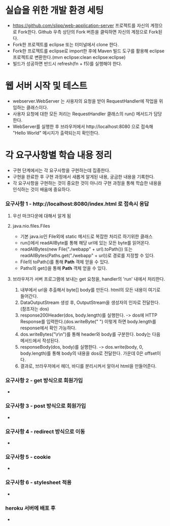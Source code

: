 # 실습을 위한 개발 환경 세팅
* https://github.com/slipp/web-application-server 프로젝트를 자신의 계정으로 Fork한다. Github 우측 상단의 Fork 버튼을 클릭하면 자신의 계정으로 Fork된다.
* Fork한 프로젝트를 eclipse 또는 터미널에서 clone 한다.
* Fork한 프로젝트를 eclipse로 import한 후에 Maven 빌드 도구를 활용해 eclipse 프로젝트로 변환한다.(mvn eclipse:clean eclipse:eclipse)
* 빌드가 성공하면 반드시 refresh(fn + f5)를 실행해야 한다.

# 웹 서버 시작 및 테스트
* webserver.WebServer 는 사용자의 요청을 받아 RequestHandler에 작업을 위임하는 클래스이다.
* 사용자 요청에 대한 모든 처리는 RequestHandler 클래스의 run() 메서드가 담당한다.
* WebServer를 실행한 후 브라우저에서 http://localhost:8080 으로 접속해 "Hello World" 메시지가 출력되는지 확인한다.

# 각 요구사항별 학습 내용 정리
* 구현 단계에서는 각 요구사항을 구현하는데 집중한다. 
* 구현을 완료한 후 구현 과정에서 새롭게 알게된 내용, 궁금한 내용을 기록한다.
* 각 요구사항을 구현하는 것이 중요한 것이 아니라 구현 과정을 통해 학습한 내용을 인식하는 것이 배움에 중요하다. 

### 요구사항 1 - http://localhost:8080/index.html 로 접속시 응답
1. 우선 마크다운에 대해서 알게 됨
2. java.nio.files.Files
   * 기본 java.io인 File외에 static 메서드로 복잡한 처리르 하기위한 클래스
   * run()에서 readAllByte를 통해 해당 url에 있는 모든 byte를 읽어온다.
   * readAllBytes(new File("./webapp" + url).toPath()) 또는 readAllBytes(Paths.get("./webapp" + url))로 경로를 지정할 수 있다.
   * File의 toPath()를 통해 **Path** 객체 얻을 수 있다.
   * Paths의 get()을 통해 **Path** 객체 얻을 수 있다.

3. 브라우저가 서버 프로그램에 보내는 get 요청을, handler의 'run' 내에서 처리한다. 
   1. 내부에서 url을 추출해서 byte[] body를 만든다. html의 모든 내용이 여기로 들어간다.
   2. DataOutputStream 생성 후, OutputStream을 생성자의 인자로 전달한다.(참조자는 dos)
   3. response200Header(dos, body.length)를 실행한다. -> dos에 HTTP Response를 입력한다.(dos.writeByte(" ") 이렇게 하면 body.length를 response에서 확인 가능하다.
   4. dos.writeBytes("\r\n")를 통해 header와 body를 구분한다. body는 다음 메서드에서 작성된다.
   5. responseBody(dos, body)를 실행한다. -> dos.write(body, 0, body.length)를 통해 body의 내용을 dos로 전달한다. 가운데 0은 offset이다.
   6. 결과로, 브라우저에서 헤더, 바디를 분리시켜서 알아서 html을 만들어준다.

### 요구사항 2 - get 방식으로 회원가입
* 

### 요구사항 3 - post 방식으로 회원가입
* 

### 요구사항 4 - redirect 방식으로 이동
* 

### 요구사항 5 - cookie
* 

### 요구사항 6 - stylesheet 적용
* 

### heroku 서버에 배포 후
* 
